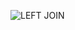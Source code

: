 ![LEFT JOIN](https://user-images.githubusercontent.com/93637835/140651291-d56eaa9f-d258-4d23-8036-c7bbc0823536.png)
